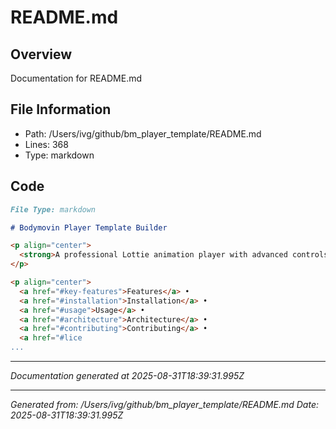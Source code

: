 # README.md

## Overview
Documentation for README.md

## File Information
- Path: /Users/ivg/github/bm_player_template/README.md
- Lines: 368
- Type: markdown

## Code
```md
File Type: markdown

# Bodymovin Player Template Builder

<p align="center">
  <strong>A professional Lottie animation player with advanced controls and automated build system for seamless integration with Adobe After Effects Bodymovin plugin</strong>
</p>

<p align="center">
  <a href="#key-features">Features</a> •
  <a href="#installation">Installation</a> •
  <a href="#usage">Usage</a> •
  <a href="#architecture">Architecture</a> •
  <a href="#contributing">Contributing</a> •
  <a href="#lice
...
```

---
*Documentation generated at 2025-08-31T18:39:31.995Z*


---
*Generated from: /Users/ivg/github/bm_player_template/README.md*
*Date: 2025-08-31T18:39:31.995Z*